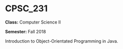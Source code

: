 # CPSC_231
**Class:** Computer Science II

**Semester:** Fall 2018

Introduction to Object-Orientated Programming in Java.
